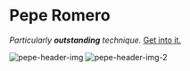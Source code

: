 # Pepe Romero
*Particularly **outstanding** technique.*
[Get into it.](https://www.youtube.com/watch?v=_XfhRqm4iIM&feature=youtu.be&t=7m18s)

![pepe-header-img](http://www.lasplash.com/uploads//ddde/53a958e8c8d7e-pepe-romero-s-70th-birthday-tour-review-including-an-important-stop-at-istanbul-music-festival-3.jpg) ![pepe-header-img-2](https://d2ciprw05cjhos.cloudfront.net/files/v3/styles/gs_large/public/images/16/10/art_peperomero2_2547.jpg?itok=JJDQb843)
